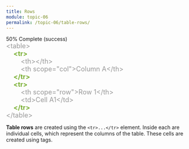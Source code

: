 ```yaml
---
title: Rows
module: topic-06
permalink: /topic-06/table-rows/
---
```


<style>
  .indent-sm {
    margin-left: 20px;
    display: block;
  }
  .indent-lg {
    margin-left: 40px;
    display: block;
  }
</style>

<div class="divider-heading"></div>


<div class="panel panel-success">
  <div class="progress" style="margin-bottom: 0; border-bottom-left-radius: 0; border-bottom-right-radius: 0;">
    <div class="progress-bar progress-bar-success progress-bar-striped" role="progressbar" aria-valuenow="50" aria-valuemin="0" aria-valuemax="100" style="width: 50%">
      <span class="sr-only">50% Complete (success)</span>
    </div>
  </div>
  <div class="panel-body" style="font-size: large; margin: 0;">
      <span style="color: #999">&lt;table&gt;</span>
      <span style="color: #999">
          <span class="indent-sm"><span style="color: #79AF33; font-weight: bold;">&lt;tr&gt;</span></span>
            <span class="indent-lg">&lt;th&gt;&lt;/th&gt;</span>
            <span class="indent-lg">&lt;th scope="col"&gt;Column A&lt;/th&gt;</span>
          <span class="indent-sm"><span style="color: #79AF33; font-weight: bold;">&lt;/tr&gt;</span></span>
          <span class="indent-sm"><span style="color: #79AF33; font-weight: bold;">&lt;tr&gt;</span></span>
            <span class="indent-lg">&lt;th scope="row"&gt;Row 1&lt;/th&gt;</span>
            <span class="indent-lg">&lt;td&gt;Cell A1&lt;/td&gt;</span>
          <span class="indent-sm"><span style="color: #79AF33; font-weight: bold;">&lt;/tr&gt;</span></span>
      </span>
      <span style="color: #999">&lt;/table&gt;</span>
  </div>
</div>


**Table rows** are created using the `<tr>...</tr>` element. Inside each <tr> are individual cells, which represent the columns of the table. These cells are created using <td> tags.

